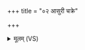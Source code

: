 +++
title = "०२ आसुरी चक्रे"

+++
<details><summary>मूलम् (VS)</summary>

आ॑सु॒री च॑क्रे प्रथ॒मेदं कि॑लासभेष॒जमि॒दं कि॑लास॒नाश॑नम्। अनी॑नशत्कि॒लासं॒ सरू॑पामकर॒त्त्वच॑म् ॥
</details>